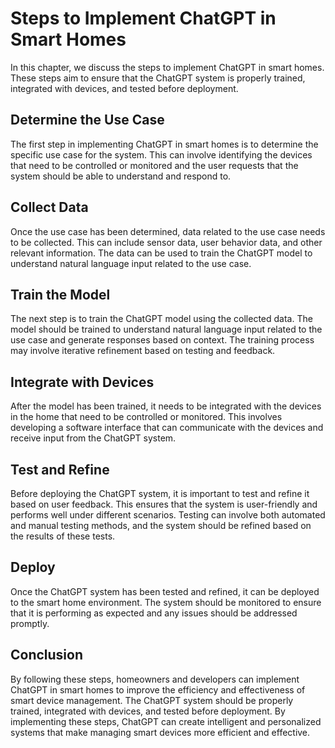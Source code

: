 Steps to Implement ChatGPT in Smart Homes
=========================================================================================

In this chapter, we discuss the steps to implement ChatGPT in smart homes. These steps aim to ensure that the ChatGPT system is properly trained, integrated with devices, and tested before deployment.

Determine the Use Case
----------------------

The first step in implementing ChatGPT in smart homes is to determine the specific use case for the system. This can involve identifying the devices that need to be controlled or monitored and the user requests that the system should be able to understand and respond to.

Collect Data
------------

Once the use case has been determined, data related to the use case needs to be collected. This can include sensor data, user behavior data, and other relevant information. The data can be used to train the ChatGPT model to understand natural language input related to the use case.

Train the Model
---------------

The next step is to train the ChatGPT model using the collected data. The model should be trained to understand natural language input related to the use case and generate responses based on context. The training process may involve iterative refinement based on testing and feedback.

Integrate with Devices
----------------------

After the model has been trained, it needs to be integrated with the devices in the home that need to be controlled or monitored. This involves developing a software interface that can communicate with the devices and receive input from the ChatGPT system.

Test and Refine
---------------

Before deploying the ChatGPT system, it is important to test and refine it based on user feedback. This ensures that the system is user-friendly and performs well under different scenarios. Testing can involve both automated and manual testing methods, and the system should be refined based on the results of these tests.

Deploy
------

Once the ChatGPT system has been tested and refined, it can be deployed to the smart home environment. The system should be monitored to ensure that it is performing as expected and any issues should be addressed promptly.

Conclusion
----------

By following these steps, homeowners and developers can implement ChatGPT in smart homes to improve the efficiency and effectiveness of smart device management. The ChatGPT system should be properly trained, integrated with devices, and tested before deployment. By implementing these steps, ChatGPT can create intelligent and personalized systems that make managing smart devices more efficient and effective.
